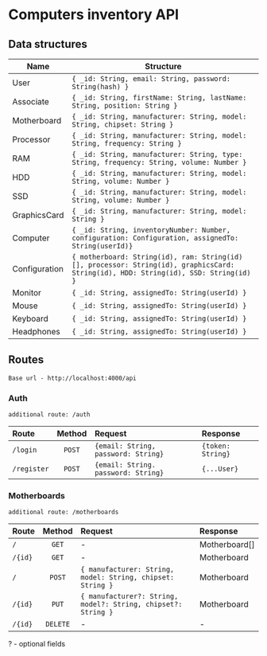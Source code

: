 # Computers inventory API

## Data structures
Name | Structure
---|---
User | `{ _id: String, email: String, password: String(hash) }`
Associate | `{ _id: String, firstName: String, lastName: String, position: String }`
Motherboard | `{ _id: String, manufacturer: String, model: String, chipset: String }`
Processor | `{ _id: String, manufacturer: String, model: String, frequency: String }`
RAM | `{ _id: String, manufacturer: String, type: String, frequency: String, volume: Number }`
HDD | `{ _id: String, manufacturer: String, model: String, volume: Number }`
SSD | `{ _id: String, manufacturer: String, model: String, volume: Number }`
GraphicsCard | `{ _id: String, manufacturer: String, model: String }`
Computer | `{ _id: String, inventoryNumber: Number, configuration: Configuration, assignedTo: String(userId)}`
Configuration | `{ motherboard: String(id), ram: String(id)[], processor: String(id), graphicsCard: String(id), HDD: String(id), SSD: String(id) }`
Monitor | `{ _id: String, assignedTo: String(userId) }`
Mouse | `{ _id: String, assignedTo: String(userId) }`
Keyboard | `{ _id: String, assignedTo: String(userId) }`
Headphones | `{ _id: String, assignedTo: String(userId) }`

## Routes
`Base url - http://localhost:4000/api`
### Auth

`additional route: /auth`

Route | Method | Request | Response
:---|:---:|:---|:---
`/login`| `POST` | `{email: String, password: String}` | `{token: String}`
`/register` | `POST` | `{email: String. password: String}` | `{...User}`

### Motherboards

`additional route: /motherboards`

Route | Method | Request | Response
:---|:---:|:---|:---
`/` | `GET` | - | Motherboard[]
`/{id}` | `GET` | - | Motherboard
`/` | `POST` | `{ manufacturer: String, model: String, chipset: String }` | Motherboard
`/{id}` | `PUT` | `{ manufacturer?: String, model?: String, chipset?: String }` | Motherboard
`/{id}` | `DELETE` | - | -

? - optional fields

